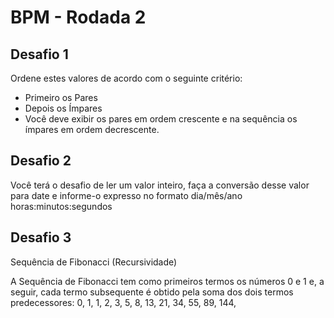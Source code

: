 # BPM - Rodada 2

## Desafio 1
Ordene estes valores de acordo com o seguinte critério:

- Primeiro os Pares
- Depois os Ímpares
- Você deve exibir os pares em ordem crescente e na sequência os ímpares em
  ordem decrescente.


## Desafio 2
Você terá o desafio de ler um valor inteiro, faça a conversão desse valor para date e informe-o expresso no formato
dia/mês/ano horas:minutos:segundos

## Desafio 3
Sequência de Fibonacci (Recursividade)

A Sequência de Fibonacci tem como primeiros termos os números 0 e 1 e, a seguir,
cada termo subsequente é obtido pela soma dos dois termos predecessores:
0, 1, 1, 2, 3, 5, 8, 13, 21, 34, 55, 89, 144,